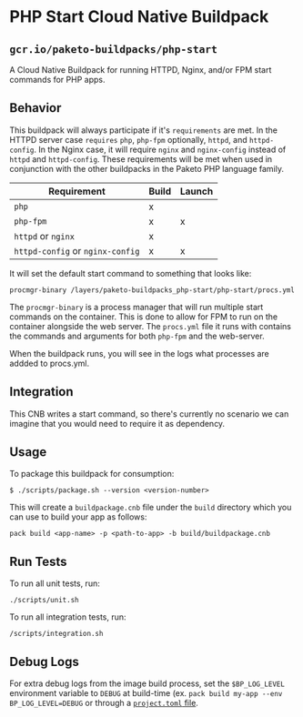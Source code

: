 # PHP Start Cloud Native Buildpack
## `gcr.io/paketo-buildpacks/php-start`

A Cloud Native Buildpack for running HTTPD, Nginx, and/or FPM start commands
for PHP apps.

## Behavior

This buildpack will always participate if it's `requirements` are met. In the
HTTPD server case `requires` `php`, `php-fpm` optionally, `httpd`, and
`httpd-config`. In the Nginx case, it will require `nginx` and `nginx-config`
instead of `httpd` and `httpd-config`. These requirements will be met when used
in conjunction with the other buildpacks in the Paketo PHP language family.

| Requirement        | Build | Launch |
|--------------------|-------|--------|
| `php`              | x     |        |
| `php-fpm`          | x     | x      |
| `httpd` or `nginx` | x     |        |
| `httpd-config` or `nginx-config` | x     | x      |


It will set the default start command to something that looks like:
```
procmgr-binary /layers/paketo-buildpacks_php-start/php-start/procs.yml
```

The `procmgr-binary` is a process manager that will run multiple start commands
on the container. This is done to allow for FPM to run on the container
alongside the web server. The `procs.yml` file it runs with contains the
commands and arguments for both `php-fpm` and the web-server.

When the buildpack runs, you will see in the logs what processes are addded to
procs.yml.


## Integration

This CNB writes a start command, so there's currently no scenario we can
imagine that you would need to require it as dependency.

## Usage

To package this buildpack for consumption:

```
$ ./scripts/package.sh --version <version-number>
```

This will create a `buildpackage.cnb` file under the `build` directory which you
can use to build your app as follows:
```
pack build <app-name> -p <path-to-app> -b build/buildpackage.cnb
```

## Run Tests

To run all unit tests, run:
```
./scripts/unit.sh
```

To run all integration tests, run:
```
/scripts/integration.sh
```

## Debug Logs
For extra debug logs from the image build process, set the `$BP_LOG_LEVEL`
environment variable to `DEBUG` at build-time (ex. `pack build my-app --env
BP_LOG_LEVEL=DEBUG` or through a  [`project.toml`
file](https://github.com/buildpacks/spec/blob/main/extensions/project-descriptor.md).
